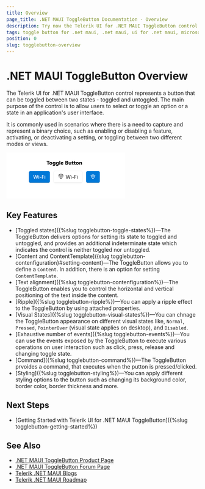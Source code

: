 ```yaml
---
title: Overview
page_title: .NET MAUI ToggleButton Documentation - Overview
description: Try now the Telerik UI for .NET MAUI ToggleButton control that provides various options for customizing its look and feel.
tags: toggle button for .net maui, .net maui, ui for .net maui, microsoft .net maui
position: 0
slug: togglebutton-overview
---
```


# .NET MAUI ToggleButton Overview

The Telerik UI for .NET MAUI ToggleButton control represents a button that can be toggled between two states - toggled and untoggled. The main purpose of the control is to allow users to select or toggle an option or a state in an application's user interface.

It is commonly used in scenarios where there is a need to capture and represent a binary choice, such as enabling or disabling a feature, activating, or deactivating a setting, or toggling between two different modes or views.

![.NET MAUI ToggleButton Overview](images/togglebutton-overview.png "ToggleButton for .NET MAUI")

## Key Features

* [Toggled states]({%slug togglebutton-toggle-states%})&mdash;The ToggleButton delivers options for setting its state to toggled and untoggled, and provides an additional indeterminate state which indicates the control is neither toggled nor untoggled.
* [Content and ContentTemplate]({slug togglebutton-contenfiguration}#setting-content)&mdash;The ToggleButton allows you to define a `Content`. In addition, there is an option for setting `ContentTemplate`.
* [Text alignment]({%slug togglebutton-contenfiguration%})&mdash;The ToggleButton enables you to control the horizontal and vertical positioning of the text inside the content.
* [Ripple]({%slug togglebutton-ripple%})&mdash;You can apply a ripple effect to the ToggleButton by using attached properties.
* [Visual States]({%slug togglebutton-visual-states%})&mdash;You can chnage the ToggleButton appearance on different visual states like, `Normal`, `Pressed`, `PointerOver` (visual state applies on desktop), and `Disabled`.
* [Exhaustive number of events]({%slug togglebutton-events%})&mdash;You can use the events exposed by the ToggleButton to execute various operations on user interaction such as click, press, release and changing toggle state.
* [Command]({%slug togglebutton-command%})&mdash;The ToggleButton prvoides a command, that executes when the putton is pressed/clicked.
* [Styling]({%slug togglebutton-styling%})&mdash;You can apply different styling options to the button such as changing its background color, border color, border thickness and more.

## Next Steps

- [Getting Started with Telerik UI for .NET MAUI ToggleButton]({%slug togglebutton-getting-started%})

## See Also

- [.NET MAUI ToggleButton Product Page](https://www.telerik.com/maui-ui/togglebutton)
- [.NET MAUI ToggleButton Forum Page](https://www.telerik.com/forums/maui?tagId=1764)
- [Telerik .NET MAUI Blogs](https://www.telerik.com/blogs/mobile-net-maui)
- [Telerik .NET MAUI Roadmap](https://www.telerik.com/support/whats-new/maui-ui/roadmap)